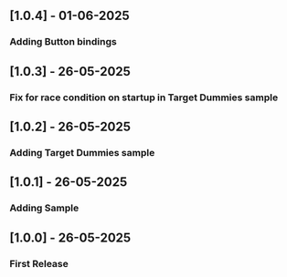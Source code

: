 ## [1.0.4] - 01-06-2025
### Adding Button bindings

## [1.0.3] - 26-05-2025
### Fix for race condition on startup in Target Dummies sample

## [1.0.2] - 26-05-2025
### Adding Target Dummies sample

## [1.0.1] - 26-05-2025
### Adding Sample

## [1.0.0] - 26-05-2025
### First Release